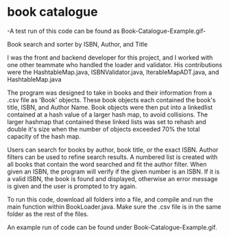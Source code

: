 # book catalogue
 
-A test run of this code can be found as Book-Catalogue-Example.gif-

Book search and sorter by ISBN, Author, and Title 

I was the front and backend developer for this project, and I worked with one other teammate who handled the loader and validator. 
His contributions were the HashtableMap.java, ISBNValidator.java, IterableMapADT.java, and HashtableMap.java

The program was designed to take in books and their information from a .csv file as 'Book' objects. These book objects each contained 
the book's title, ISBN, and Author Name. Book objects were then put into a linkedlist contained at a hash value of a larger hash map, 
to avoid collisions. The larger hashmap that contained these linked lists was set to rehash and double it's size when the number of
objects exceeded 70% the total capacity of the hash map. 

Users can search for books by author, book title, or the exact ISBN. Author filters can be used to refine search results. A numbered 
list is created with all books that contain the word searched and fit the author filter. When given an ISBN, the program will verify
if the given number is an ISBN. If it is a valid ISBN, the book is found and displayed, otherwise an error message is given and the 
user is prompted to try again. 

To run this code, download all folders into a file, and compile and run the main function within BookLoader.java. Make sure the .csv file
is in the same folder as the rest of the files. 

An example run of code can be found under Book-Catalogue-Example.gif.